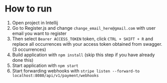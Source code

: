 # How to run

1. Open project in Intellij
2. Go to Register.js and change `change_email_here@gmail.com` with user email you want to register
3. Then select `Bearer ACCESS_TOKEN` token, click `CTRL + SHIFT + R` and replace all occurrences with your access token obtained from swagger. (3 occurrences)
4. Build application with `npm install` (skip this step if you have already done this)
5. Start application with `npm start`
6. Start forwarding webhooks with `stripe listen --forward-to localhost:8080/api/v1/payment/webhooks`
